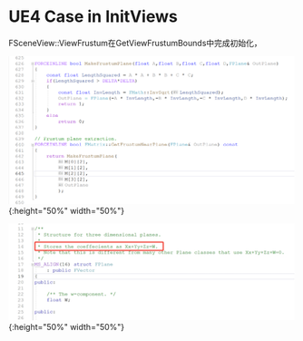 
# UE4 Case in InitViews
FSceneView::ViewFrustum在GetViewFrustumBounds中完成初始化，

![Extract Frustm Planes From ViewProjection Matrix](./CullingSystems/ExtractFrustmPlanesFromViewProjectionMatrix.png){:height="50%" width="50%"}

![FPlane Definition](./CullingSystems/FPlaneDefinition.png){:height="50%" width="50%"}